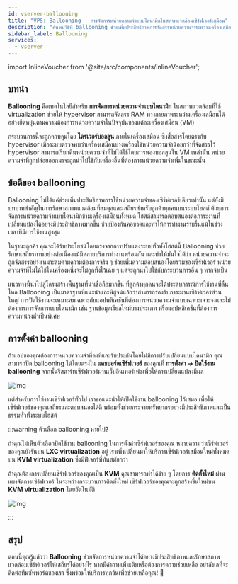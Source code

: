 ```yaml
---
id: vserver-ballooning
title: "VPS: Ballooning - การจัดการหน่วยความจำแบบไดนามิกในสภาพแวดล้อมเซิร์ฟเวอร์เสมือน"
description: "ค้นพบวิธีที่ ballooning ช่วยเพิ่มประสิทธิภาพการจัดสรรหน่วยความจำระหว่างเครื่องเสมือนเพื่อเสถียรภาพและประสิทธิภาพของเซิร์ฟเวอร์ → เรียนรู้เพิ่มเติมตอนนี้"
sidebar_label: Ballooning
services:
  - vserver
---
```


import InlineVoucher from '@site/src/components/InlineVoucher';

## บทนำ

**Ballooning** คือเทคโนโลยีสำหรับ **การจัดการหน่วยความจำแบบไดนามิก** ในสภาพแวดล้อมที่ใช้ virtualization ช่วยให้ hypervisor สามารถจัดสรร RAM ทางกายภาพระหว่างเครื่องเสมือนได้อย่างยืดหยุ่นตามความต้องการหน่วยความจำในปัจจุบันของแต่ละเครื่องเสมือน (VM)

กระบวนการนี้จะถูกควบคุมโดย **ไดรเวอร์บอลลูน** ภายในเครื่องเสมือน ซึ่งสื่อสารโดยตรงกับ hypervisor เมื่อระบบตรวจพบว่าเครื่องเสมือนบางเครื่องใช้หน่วยความจำน้อยกว่าที่จัดสรรไว้ hypervisor สามารถเรียกคืนหน่วยความจำที่ไม่ได้ใช้โดยการพองบอลลูนใน VM เหล่านั้น หน่วยความจำที่ถูกปล่อยออกมาจะถูกนำไปใช้กับเครื่องอื่นที่ต้องการหน่วยความจำเพิ่มในขณะนั้น



## ข้อดีของ ballooning

Ballooning ไม่ได้แค่ช่วยเพิ่มประสิทธิภาพการใช้หน่วยความจำของเซิร์ฟเวอร์เดียวเท่านั้น แต่ยังมีบทบาทสำคัญในการรักษาสภาพแวดล้อมที่สมดุลและเสถียรสำหรับลูกค้าทุกคนบนระบบโฮสต์ ด้วยการจัดการหน่วยความจำแบบไดนามิกข้ามเครื่องเสมือนทั้งหมด โฮสต์สามารถตอบสนองต่อภาระงานที่เปลี่ยนแปลงได้อย่างมีประสิทธิภาพมากขึ้น ช่วยป้องกันคอขวดและทำให้การทำงานราบรื่นแม้ในช่วงเวลาที่มีการใช้งานสูงสุด

ในฐานะลูกค้า คุณจะได้รับประโยชน์โดยตรงจากการปรับแต่งระบบทั่วทั้งโฮสต์นี้ Ballooning ช่วยรักษาเสถียรภาพอย่างต่อเนื่องแม้มีหลายบริการทำงานพร้อมกัน และทำให้มั่นใจได้ว่า หน่วยความจำจะถูกจัดสรรอย่างเหมาะสมตามความต้องการจริง ๆ ช่วยเพิ่มความตอบสนองโดยรวมของเซิร์ฟเวอร์ หน่วยความจำที่ไม่ได้ใช้ในเครื่องหนึ่งจะไม่ถูกทิ้งไว้เฉย ๆ แต่จะถูกนำไปใช้กับกระบวนการอื่น ๆ หากจำเป็น

แนวทางนี้นำไปสู่โครงสร้างพื้นฐานที่น่าเชื่อถือมากขึ้น ที่ลูกค้าทุกคนจะได้ประสบการณ์การใช้งานที่ลื่นไหล Ballooning เป็นมาตรฐานที่แนะนำและพิสูจน์แล้วว่าสามารถรองรับภาระงานเซิร์ฟเวอร์ส่วนใหญ่ การปิดใช้งานจะเหมาะสมเฉพาะกับแอปพลิเคชันที่ต้องการหน่วยความจำแบบเฉพาะเจาะจงและไม่ต้องการการจัดการแบบไดนามิก เช่น ฐานข้อมูลเรียลไทม์บางประเภท หรือแอปพลิเคชันที่ต้องการความหน่วงต่ำเป็นพิเศษ



## การตั้งค่า ballooning

ถ้าแอปของคุณต้องการหน่วยความจำที่คงที่และรับประกันโดยไม่มีการปรับเปลี่ยนแบบไดนามิก คุณสามารถปิด ballooning ได้โดยตรงใน **แดชบอร์ดเซิร์ฟเวอร์** ของคุณที่ **การตั้งค่า → ปิดใช้งาน ballooning** จากนั้นรีสตาร์ทเซิร์ฟเวอร์ผ่านเว็บอินเทอร์เฟซเพื่อให้การเปลี่ยนแปลงมีผล

![img](https://screensaver01.zap-hosting.com/index.php/s/zK92KzbQ7LQe79d/download)

แต่สำหรับการใช้งานเซิร์ฟเวอร์ทั่วไป เราขอแนะนำให้เปิดใช้งาน ballooning ไว้เสมอ เพื่อให้เซิร์ฟเวอร์ของคุณเสถียรและตอบสนองได้ดี พร้อมทั้งช่วยกระจายทรัพยากรอย่างมีประสิทธิภาพและเป็นธรรมทั่วทั้งระบบโฮสต์

:::warning ตัวเลือก ballooning หายไป?

ถ้าคุณไม่เห็นตัวเลือกปิดใช้งาน ballooning ในการตั้งค่าเซิร์ฟเวอร์ของคุณ หมายความว่าเซิร์ฟเวอร์ของคุณยังรันบน **LXC virtualization** อยู่ เราเพิ่งเปลี่ยนมาให้บริการเซิร์ฟเวอร์เสมือนใหม่ทั้งหมดบน **KVM virtualization** ซึ่งมีฟีเจอร์ที่ทันสมัยกว่า

ถ้าคุณต้องการเปลี่ยนเซิร์ฟเวอร์ของคุณเป็น **KVM** คุณสามารถทำได้ง่าย ๆ โดยการ **ติดตั้งใหม่** ผ่านแผงจัดการเซิร์ฟเวอร์ ในระหว่างกระบวนการติดตั้งใหม่ เซิร์ฟเวอร์ของคุณจะถูกสร้างขึ้นใหม่บน **KVM virtualization** โดยอัตโนมัติ

![img](https://screensaver01.zap-hosting.com/index.php/s/Mcq4SyD92XKSZ3E/download)

:::

## สรุป

ตอนนี้คุณรู้แล้วว่า **Ballooning** ช่วยจัดการหน่วยความจำได้อย่างมีประสิทธิภาพและรักษาสภาพแวดล้อมเซิร์ฟเวอร์ให้เสถียรได้อย่างไร หากมีคำถามเพิ่มเติมหรือต้องการความช่วยเหลือ อย่าลังเลที่จะติดต่อทีมซัพพอร์ตของเรา ซึ่งพร้อมให้บริการทุกวันเพื่อช่วยเหลือคุณ! 🙂

<InlineVoucher />


<InlineVoucher />